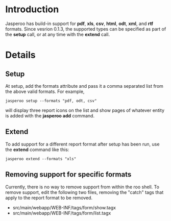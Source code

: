 # Introduction #

Jasperoo has build-in support for **pdf**, **xls**, **csv**, **html**, **odt**, **xml**, and **rtf** formats. Since vesrion 0.1.3, the supported types can be specified as part of the **setup** call, or at any time with the **extend** call.

# Details #
## Setup ##
At setup, add the formats attribute and pass it a comma separated list from the above valid formats.
For example,
```
jasperoo setup --formats "pdf, odt, csv"
```
will display three report icons on the list and show pages of whatever entity is added with the **jasperoo add** command.

## Extend ##
To add support for a different report format after setup has been run, use the **extend** command like this:
```
jasperoo extend --formats "xls"
```

## Removing support for specific formats ##
Currently, there is no way to remove support from within the roo shell.
To remove support, edit the following two files, removing the "catch" tags that apply to the report format to be removed.
  * src/main/webapp/WEB-INF/tags/form/show.tagx
  * src/main/webapp/WEB-INF/tags/form/list.tagx